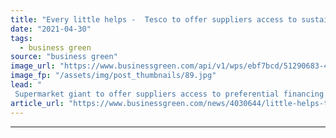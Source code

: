 ```yaml
---
title: "Every little helps -  Tesco to offer suppliers access to sustainbility-linked finance"
date: "2021-04-30"
tags: 
  - business green
source: "business green"
image_url: "https://www.businessgreen.com/api/v1/wps/ebf7bcd/51290683-49d7-406b-b577-6b4625592253/2/Tesco-Metro-credit-tupungato-185x114.jpg"
image_fp: "/assets/img/post_thumbnails/89.jpg"
lead: "
 Supermarket giant to offer suppliers access to preferential financing rates if they commit to science based emissions targets and carbon reporting ..."
article_url: "https://www.businessgreen.com/news/4030644/little-helps-tesco-offer-suppliers-access-sustainbility-linked-finance-deals"
---
```


---
